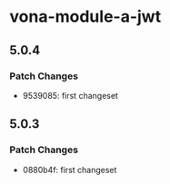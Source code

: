 # vona-module-a-jwt

## 5.0.4

### Patch Changes

- 9539085: first changeset

## 5.0.3

### Patch Changes

- 0880b4f: first changeset
